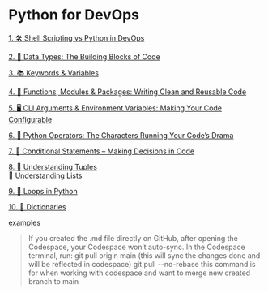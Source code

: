 # Python for DevOps

[1.  🛠️ Shell Scripting vs Python in DevOps](https://github.com/SereneSyntax04/python-for-devops/blob/main/shellVSpython.md#-when-to-use-shell-scripting)

[2.  🧱 Data Types: The Building Blocks of Code](https://github.com/SereneSyntax04/python-for-devops/blob/main/datatypes.md)

[3.  📚 Keywords & Variables](https://github.com/SereneSyntax04/python-for-devops/blob/main/keywordVar.md)

[4.  📝 Functions, Modules & Packages: Writing Clean and Reusable Code](https://github.com/SereneSyntax04/python-for-devops/blob/main/function.md)

[5.  🖥️ CLI Arguments & Environment Variables: Making Your Code Configurable](https://github.com/SereneSyntax04/python-for-devops/blob/main/args.md)

[6.  🧠 Python Operators: The Characters Running Your Code’s Drama](https://github.com/SereneSyntax04/python-for-devops/tree/main/operator)

[7.  🔀 Conditional Statements – Making Decisions in Code](https://github.com/SereneSyntax04/python-for-devops/blob/main/Conditional.md)

[8.  🎯 Understanding Tuples](https://github.com/SereneSyntax04/python-for-devops/blob/main/tuple.md) <br> [🎯 Understanding Lists](https://github.com/SereneSyntax04/python-for-devops/blob/main/Lists.md)

[9.  🔁 Loops in Python ](https://github.com/SereneSyntax04/python-for-devops/blob/main/loops.md)

[10.  📖 Dictionaries](https://github.com/SereneSyntax04/python-for-devops/blob/main/dict.md)

[examples](https://github.com/SereneSyntax04/python-for-devops/tree/main/examples)

> If you created the .md file directly on GitHub, after opening the Codespace, your Codespace won’t auto-sync.
> In the Codespace terminal, run: git pull origin main (this will sync the changes done and will be reflected in codespace)
> git pull --no-rebase this command is for when working with codespace and want to merge new created branch to main
